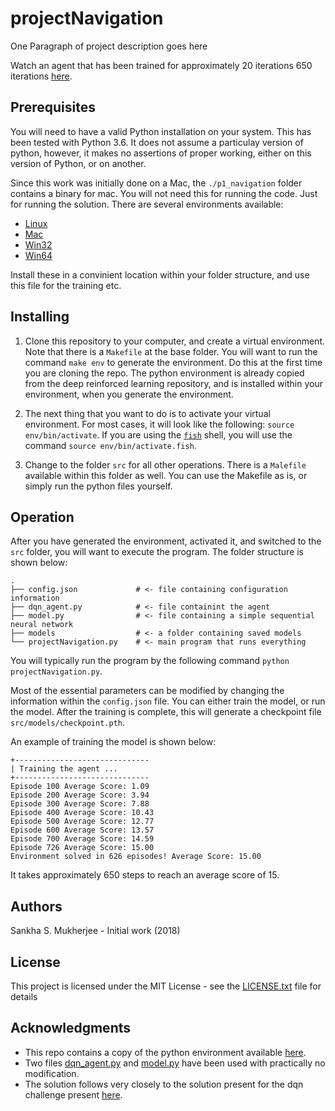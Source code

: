 # projectNavigation

One Paragraph of project description goes here

Watch an agent that has been trained for approximately 20 iterations 650 iterations [here](https://youtu.be/khzMY8EACpQ).

## Prerequisites

You will need to have a valid Python installation on your system. This has been tested with Python 3.6. It does not assume a particulay version of python, however, it makes no assertions of proper working, either on this version of Python, or on another. 

Since this work was initially done on a Mac, the `./p1_navigation` folder contains a binary for mac. You will not need this for running the code. Just for running the solution. There are several environments available:

 - [Linux](https://s3-us-west-1.amazonaws.com/udacity-drlnd/P1/Banana/Banana_Linux.zip)
 - [Mac](https://s3-us-west-1.amazonaws.com/udacity-drlnd/P1/Banana/Banana.app.zip)
 - [Win32](https://s3-us-west-1.amazonaws.com/udacity-drlnd/P1/Banana/Banana_Windows_x86.zip)
 - [Win64](https://s3-us-west-1.amazonaws.com/udacity-drlnd/P1/Banana/Banana_Windows_x86_64.zip)

Install these in a convinient location within your folder structure, and use this file for the training etc.

## Installing

1. Clone this repository to your computer, and create a virtual environment. Note that there is a `Makefile` at the base folder. You will want to run the command `make env` to generate the environment. Do this at the first time you are cloning the repo. The python environment is already copied from the deep reinforced learning repository, and is installed within your environment, when you generate the environment.

2. The next thing that you want to do is to activate your virtual environment. For most cases, it will look like the following: `source env/bin/activate`. If you are using the [`fish`](https://fishshell.com) shell, you will use the command `source env/bin/activate.fish`.

3. Change to the folder `src` for all other operations. There is a `Malefile` available within this folder as well. You can use the Makefile as is, or simply run the python files yourself.

## Operation

After you have generated the environment, activated it, and switched to the `src` folder, you will want to execute the program. The folder structure is shown below:

```
.
├── config.json             # <- file containing configuration information
├── dqn_agent.py            # <- file containint the agent
├── model.py                # <- file containing a simple sequential neural network
├── models                  # <- a folder containing saved models
└── projectNavigation.py    # <- main program that runs everything
```

You will typically run the program by the following command `python projectNavigation.py`.

Most of the essential parameters can be modified by changing the information within the `config.json` file. You can either train the model, or run the model. After the training is complete, this will generate a checkpoint file `src/models/checkpoint.pth`. 

An example of training the model is shown below:

```
+------------------------------
| Training the agent ...
+------------------------------
Episode 100 Average Score: 1.09
Episode 200 Average Score: 3.94
Episode 300 Average Score: 7.88
Episode 400 Average Score: 10.43
Episode 500 Average Score: 12.77
Episode 600 Average Score: 13.57
Episode 700 Average Score: 14.59
Episode 726 Average Score: 15.00
Environment solved in 626 episodes! Average Score: 15.00
```

It takes approximately 650 steps to reach an average score of 15.


## Authors

Sankha S. Mukherjee - Initial work (2018)

## License

This project is licensed under the MIT License - see the [LICENSE.txt](LICENSE.txt) file for details

## Acknowledgments

 - This repo contains a copy of the python environment available [here](https://github.com/udacity/deep-reinforcement-learning/tree/master/python). 
 - Two files [dqn_agent.py](https://raw.githubusercontent.com/udacity/deep-reinforcement-learning/master/dqn/exercise/dqn_agent.py) and [model.py](https://raw.githubusercontent.com/udacity/deep-reinforcement-learning/master/dqn/exercise/model.py) have been used with practically no modification.
 - The solution follows very closely to the solution present for the dqn challenge present [here](https://github.com/udacity/deep-reinforcement-learning/blob/master/dqn/solution/Deep_Q_Network_Solution.ipynb). 

 